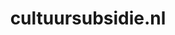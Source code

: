 ---
layout: post
title:  "cultuursubsidie.nl"
internal_url:  "/data/cultuursubsidie.nl.html"
categories: dutchgov
---